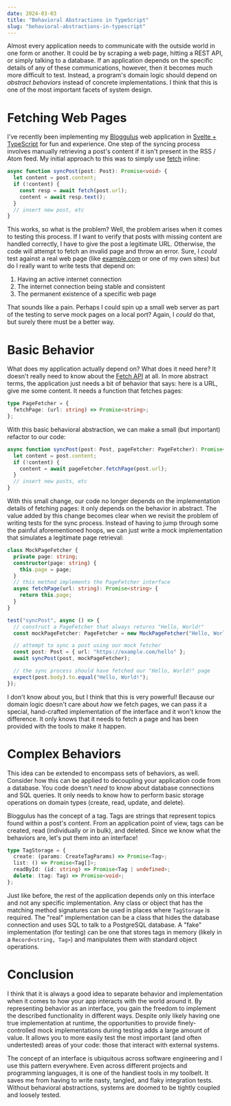 ```yaml
---
date: 2024-03-03
title: "Behavioral Abstractions in TypeScript"
slug: "behavioral-abstractions-in-typescript"
---
```


Almost every application needs to communicate with the outside world in one form or another.
It could be by scraping a web page, hitting a REST API, or simply talking to a database.
If an application depends on the specific details of any of these communications, however, then it becomes much more difficult to test.
Instead, a program's domain logic should depend on _abstract behaviors_ instead of concrete implementations.
I think that this is one of the most important facets of system design.

# Fetching Web Pages

I've recently been implementing my [Bloggulus](https://bloggulus.com/) web application in [Svelte + TypeScript](https://github.com/theandrew168/bloggulus-svelte/tree/main) for fun and experience.
One step of the syncing process involves manually retrieving a post's content if it isn't present in the RSS / Atom feed.
My initial approach to this was to simply use [fetch](https://developer.mozilla.org/en-US/docs/Web/API/Fetch_API/Using_Fetch) inline:

```ts
async function syncPost(post: Post): Promise<void> {
  let content = post.content;
  if (!content) {
    const resp = await fetch(post.url);
    content = await resp.text();
  }
  // insert new post, etc
}
```

This works, so what is the problem?
Well, the problem arises when it comes to testing this process.
If I want to verify that posts with missing content are handled correctly, I have to give the post a legitimate URL.
Otherwise, the code will attempt to fetch an invalid page and throw an error.
Sure, I _could_ test against a real web page (like [example.com](https://example.com/) or one of my own sites) but do I really want to write tests that depend on:

1. Having an active internet connection
2. The internet connection being stable and consistent
3. The permanent existence of a specific web page

That sounds like a pain.
Perhaps I could spin up a small web server as part of the testing to serve mock pages on a local port?
Again, I _could_ do that, but surely there must be a better way.

# Basic Behavior

What does my application actually depend on?
What does it need here?
It doesn't really need to know about the [Fetch API](https://developer.mozilla.org/en-US/docs/Web/API/Fetch_API) at all.
In more abstract terms, the application just needs a bit of behavior that says: here is a URL, give me some content.
It needs a function that fetches pages:

```ts
type PageFetcher = {
  fetchPage: (url: string) => Promise<string>;
};
```

With this basic behavioral abstraction, we can make a small (but important) refactor to our code:

```ts
async function syncPost(post: Post, pageFetcher: PageFetcher): Promise<void> {
  let content = post.content;
  if (!content) {
    content = await pageFetcher.fetchPage(post.url);
  }
  // insert new posts, etc
}
```

With this small change, our code no longer depends on the implementation details of fetching pages: it only depends on the behavior in abstract.
The value added by this change becomes clear when we revisit the problem of writing tests for the sync process.
Instead of having to jump through some the painful aforementioned hoops, we can just write a mock implementation that simulates a legitimate page retrieval:

```ts
class MockPageFetcher {
  private page: string;
  constructor(page: string) {
    this.page = page;
  }
  // this method implements the PageFetcher interface
  async fetchPage(url: string): Promise<string> {
    return this.page;
  }
}

test("syncPost", async () => {
  // construct a PageFetcher that always returns "Hello, World!"
  const mockPageFetcher: PageFetcher = new MockPageFetcher("Hello, World!");

  // attempt to sync a post using our mock fetcher
  const post: Post = { url: "https://example.com/hello" };
  await syncPost(post, mockPageFetcher);

  // the sync process should have fetched our "Hello, World!" page
  expect(post.body).to.equal("Hello, World!");
});
```

I don't know about you, but I think that this is very powerful!
Because our domain logic doesn't care about _how_ we fetch pages, we can pass it a special, hand-crafted implementation of the interface and it won't know the difference.
It only knows that it needs to fetch a page and has been provided with the tools to make it happen.

# Complex Behaviors

This idea can be extended to encompass sets of behaviors, as well.
Consider how this can be applied to decoupling your application code from a database.
You code doesn't _need_ to know about database connections and SQL queries.
It only needs to know how to perform basic storage operations on domain types (create, read, update, and delete).

Bloggulus has the concept of a tag.
Tags are strings that represent topics found within a post's content.
From an application point of view, tags can be created, read (individually or in bulk), and deleted.
Since we know what the behaviors are, let's put them into an interface!

```ts
type TagStorage = {
  create: (params: CreateTagParams) => Promise<Tag>;
  list: () => Promise<Tag[]>;
  readById: (id: string) => Promise<Tag | undefined>;
  delete: (tag: Tag) => Promise<void>;
};
```

Just like before, the rest of the application depends only on this interface and not any specific implementation.
Any class or object that has the matching method signatures can be used in places where `TagStorage` is required.
The "real" implementation can be a class that hides the database connection and uses SQL to talk to a PostgreSQL database.
A "fake" implementation (for testing) can be one that stores tags in memory (likely in a `Record<string, Tag>`) and manipulates them with standard object operations.

# Conclusion

I think that it is always a good idea to separate behavior and implementation when it comes to how your app interacts with the world around it.
By representing behavior as an interface, you gain the freedom to implement the described functionality in different ways.
Despite only likely having one true implementation at runtime, the opportunities to provide finely-controlled mock implementations during testing adds a large amount of value.
It allows you to more easily test the most important (and often undertested) areas of your code: those that interact with external systems.

The concept of an interface is ubiquitous across software engineering and I use this pattern everywhere.
Even across different projects and programming languages, it is one of the handiest tools in my toolbelt.
It saves me from having to write nasty, tangled, and flaky integration tests.
Without behavioral abstractions, systems are doomed to be tightly coupled and loosely tested.
